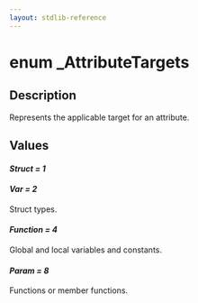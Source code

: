 ```yaml
---
layout: stdlib-reference
---
```


# enum _AttributeTargets

## Description

Represents the applicable target for an attribute.


## Values 

####  <a id="decl-Struct"></a>_Struct = 1_
####  <a id="decl-Var"></a>_Var = 2_
Struct types.

####  <a id="decl-Function"></a>_Function = 4_
Global and local variables and constants.

####  <a id="decl-Param"></a>_Param = 8_
Functions or member functions.

